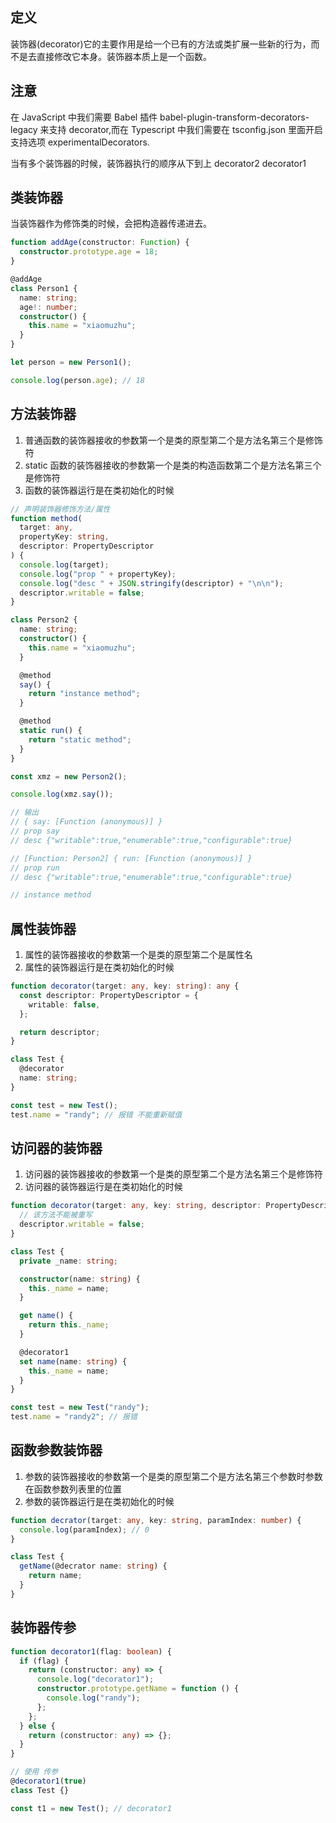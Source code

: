 ## 定义

装饰器(decorator)它的主要作用是给一个已有的方法或类扩展一些新的行为，而不是去直接修改它本身。装饰器本质上是一个函数。

## 注意

在 JavaScript 中我们需要 Babel 插件 babel-plugin-transform-decorators-legacy 来支持 decorator,而在 Typescript 中我们需要在 tsconfig.json 里面开启支持选项 experimentalDecorators.

当有多个装饰器的时候，装饰器执行的顺序从下到上 decorator2 decorator1

## 类装饰器

当装饰器作为修饰类的时候，会把构造器传递进去。

```ts
function addAge(constructor: Function) {
  constructor.prototype.age = 18;
}

@addAge
class Person1 {
  name: string;
  age!: number;
  constructor() {
    this.name = "xiaomuzhu";
  }
}

let person = new Person1();

console.log(person.age); // 18
```

## 方法装饰器

1. 普通函数的装饰器接收的参数第一个是类的原型第二个是方法名第三个是修饰符
2. static 函数的装饰器接收的参数第一个是类的构造函数第二个是方法名第三个是修饰符
3. 函数的装饰器运行是在类初始化的时候

```ts
// 声明装饰器修饰方法/属性
function method(
  target: any,
  propertyKey: string,
  descriptor: PropertyDescriptor
) {
  console.log(target);
  console.log("prop " + propertyKey);
  console.log("desc " + JSON.stringify(descriptor) + "\n\n");
  descriptor.writable = false;
}

class Person2 {
  name: string;
  constructor() {
    this.name = "xiaomuzhu";
  }

  @method
  say() {
    return "instance method";
  }

  @method
  static run() {
    return "static method";
  }
}

const xmz = new Person2();

console.log(xmz.say());

// 输出
// { say: [Function (anonymous)] }
// prop say
// desc {"writable":true,"enumerable":true,"configurable":true}

// [Function: Person2] { run: [Function (anonymous)] }
// prop run
// desc {"writable":true,"enumerable":true,"configurable":true}

// instance method
```

## 属性装饰器

1. 属性的装饰器接收的参数第一个是类的原型第二个是属性名
2. 属性的装饰器运行是在类初始化的时候

```ts
function decorator(target: any, key: string): any {
  const descriptor: PropertyDescriptor = {
    writable: false,
  };

  return descriptor;
}

class Test {
  @decorator
  name: string;
}

const test = new Test();
test.name = "randy"; // 报错 不能重新赋值
```

## 访问器的装饰器

1. 访问器的装饰器接收的参数第一个是类的原型第二个是方法名第三个是修饰符
2. 访问器的装饰器运行是在类初始化的时候

```ts
function decorator(target: any, key: string, descriptor: PropertyDescriptor) {
  // 该方法不能被重写
  descriptor.writable = false;
}

class Test {
  private _name: string;

  constructor(name: string) {
    this._name = name;
  }

  get name() {
    return this._name;
  }

  @decorator1
  set name(name: string) {
    this._name = name;
  }
}

const test = new Test("randy");
test.name = "randy2"; // 报错
```

## 函数参数装饰器

1. 参数的装饰器接收的参数第一个是类的原型第二个是方法名第三个参数时参数在函数参数列表里的位置
2. 参数的装饰器运行是在类初始化的时候

```ts
function decrator(target: any, key: string, paramIndex: number) {
  console.log(paramIndex); // 0
}

class Test {
  getName(@decrator name: string) {
    return name;
  }
}
```

## 装饰器传参

```ts
function decorator1(flag: boolean) {
  if (flag) {
    return (constructor: any) => {
      console.log("decorator1");
      constructor.prototype.getName = function () {
        console.log("randy");
      };
    };
  } else {
    return (constructor: any) => {};
  }
}

// 使用 传参
@decorator1(true)
class Test {}

const t1 = new Test(); // decorator1
```
